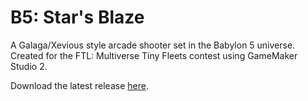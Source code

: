 # B5: Star's Blaze
A Galaga/Xevious style arcade shooter set in the Babylon 5 universe. Created for the FTL: Multiverse Tiny Fleets contest using GameMaker Studio 2.

Download the latest release [here](../../releases/latest).
